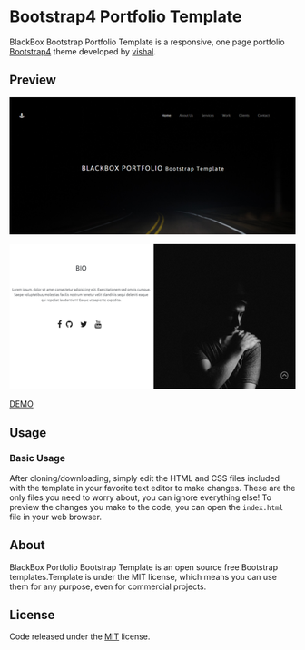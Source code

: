 # Bootstrap4 Portfolio Template

BlackBox Bootstrap Portfolio Template is a responsive, one page portfolio [Bootstrap4](http://getbootstrap.com/) theme developed by [vishal](https://github.com/vishalj95).

## Preview

![Home Page](./BB1.PNG)

![Bio](./BB2.png)

[DEMO](https://bootstrap-portfolio.github.io/)

## Usage

### Basic Usage

After cloning/downloading, simply edit the HTML and CSS files included with the template in your favorite text editor to make changes. These are the only files you need to worry about, you can ignore everything else! To preview the changes you make to the code, you can open the `index.html` file in your web browser.

## About

BlackBox Portfolio Bootstrap Template is an open source free Bootstrap templates.Template is under the MIT license, which means you can use them for any purpose, even for commercial projects.

## License

Code released under the [MIT](https://github.com/BlackrockDigital/startbootstrap-stylish-portfolio/blob/gh-pages/LICENSE) license.



